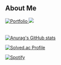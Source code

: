 
## About Me
<div align="left">
<a href="https://nijoow.github.io/" target="_blank">
<img src=https://img.shields.io/static/v1?label=&message=Portfolio&color=8458b3&style=for-the-badge alt="Portfolio" style="margin-bottom: 5px;" />
</a> 
<a href="mailto:nijoow1127@gmail.com"><img src="https://img.shields.io/badge/nijoow1127@gmail.com-EA4335?style=for-the-badge&logo=Gmail&logoColor=ffffff"/></a>
</div>
<br/>


[![Anurag's GitHub stats](https://github-readme-stats.vercel.app/api?username=nijoow&show_icons=true&theme=radical)](https://github.com/anuraghazra/github-readme-stats)

[![Solved.ac Profile](http://mazassumnida.wtf/api/generate_badge?boj=nijoow)](https://solved.ac/nijoow)<br/>

[![Spotify](https://novatorem-nijoow.vercel.app/api/spotify?background_color=0d1117&border_color=ffffff)](https://open.spotify.com/user/31z26ebvmvfzme53xtmbpjfs4rau)

